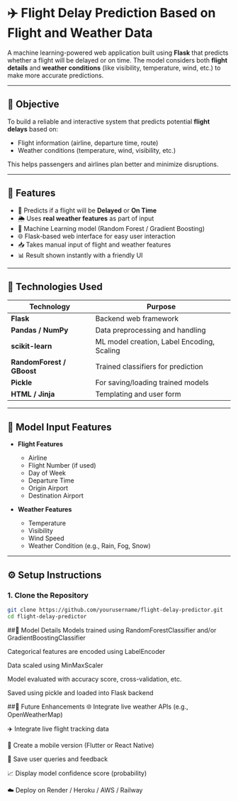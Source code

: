 # ✈️ Flight Delay Prediction Based on Flight and Weather Data

A machine learning-powered web application built using **Flask** that predicts whether a flight will be delayed or on time. The model considers both **flight details** and **weather conditions** (like visibility, temperature, wind, etc.) to make more accurate predictions.

---

## 🎯 Objective

To build a reliable and interactive system that predicts potential **flight delays** based on:
- Flight information (airline, departure time, route)
- Weather conditions (temperature, wind, visibility, etc.)

This helps passengers and airlines plan better and minimize disruptions.

---

## 🌟 Features

- 🛫 Predicts if a flight will be **Delayed** or **On Time**
- 🌦 Uses **real weather features** as part of input
- 🤖 Machine Learning model (Random Forest / Gradient Boosting)
- 🌐 Flask-based web interface for easy user interaction
- 📥 Takes manual input of flight and weather features
- 📊 Result shown instantly with a friendly UI

---

## 🧪 Technologies Used

| Technology                  | Purpose                                        |
|-----------------------------|------------------------------------------------|
| **Flask**                   | Backend web framework                         |
| **Pandas / NumPy**          | Data preprocessing and handling               |
| **scikit-learn**            | ML model creation, Label Encoding, Scaling    |
| **RandomForest / GBoost**   | Trained classifiers for prediction            |
| **Pickle**                  | For saving/loading trained models             |
| **HTML / Jinja**            | Templating and user form                      |


---

## 🧠 Model Input Features

- **Flight Features**
  - Airline
  - Flight Number (if used)
  - Day of Week
  - Departure Time
  - Origin Airport
  - Destination Airport

- **Weather Features**
  - Temperature
  - Visibility
  - Wind Speed
  - Weather Condition (e.g., Rain, Fog, Snow)

---

## ⚙️ Setup Instructions

### 1. Clone the Repository
```bash
git clone https://github.com/yourusername/flight-delay-predictor.git
cd flight-delay-predictor
```
##🧠 Model Details
Models trained using RandomForestClassifier and/or GradientBoostingClassifier

Categorical features are encoded using LabelEncoder

Data scaled using MinMaxScaler

Model evaluated with accuracy score, cross-validation, etc.

Saved using pickle and loaded into Flask backend



##🔮 Future Enhancements
🌐 Integrate live weather APIs (e.g., OpenWeatherMap)

✈️ Integrate live flight tracking data

📱 Create a mobile version (Flutter or React Native)

💾 Save user queries and feedback

📈 Display model confidence score (probability)

☁️ Deploy on Render / Heroku / AWS / Railway

